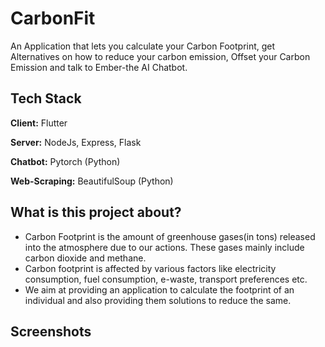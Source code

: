
# CarbonFit

An Application that lets you calculate your Carbon Footprint, get Alternatives on how to reduce your carbon emission, Offset your Carbon Emission and talk to Ember-the AI Chatbot.



## Tech Stack

**Client:** Flutter

**Server:** NodeJs, Express, Flask

**Chatbot:** Pytorch (Python)

**Web-Scraping:** BeautifulSoup (Python)


## What is this project about?

* Carbon Footprint is the amount of greenhouse gases(in tons) released into the atmosphere due to our actions. These gases mainly include carbon dioxide and methane.
* Carbon footprint is affected by various factors like electricity consumption, fuel consumption, e-waste, transport preferences etc.
* We aim at providing an application to calculate the footprint of an individual and also providing them solutions to reduce the same.


## Screenshots

<!-- ![App Screenshot](https://via.placeholder.com/468x300?text=App+Screenshot+Here)

![1](screenshots/1.png)

